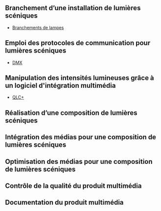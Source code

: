 ## Branchement d’une installation de lumières scéniques

* [Branchements de lampes ](/activite/lx_3_lampes/)

## Emploi des protocoles de communication pour lumières scéniques

* [DMX ](/contenus/lumieres/DMX/)



## Manipulation des intensités lumineuses grâce à un logiciel d'intégration multimédia

* [QLC+](/contenus/lumieres/QLC/)



## Réalisation d’une composition de lumières scéniques




## Intégration des médias pour une composition de lumières scéniques



## Optimisation des médias pour une composition de lumières scéniques



## Contrôle de la qualité du produit multimédia



## Documentation du produit multimédia